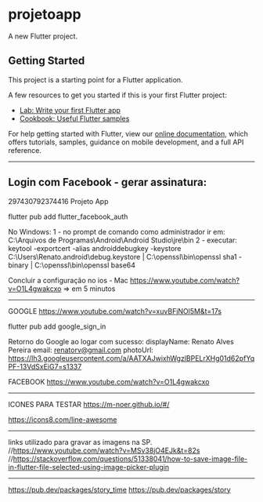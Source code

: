 # projetoapp

A new Flutter project.

## Getting Started

This project is a starting point for a Flutter application.

A few resources to get you started if this is your first Flutter project:

- [Lab: Write your first Flutter app](https://flutter.dev/docs/get-started/codelab)
- [Cookbook: Useful Flutter samples](https://flutter.dev/docs/cookbook)

For help getting started with Flutter, view our
[online documentation](https://flutter.dev/docs), which offers tutorials,
samples, guidance on mobile development, and a full API reference.


*************************************************************************************************************************
## Login com Facebook - gerar assinatura: 
297430792374416
Projeto App

flutter pub add flutter_facebook_auth


No Windows:
1 - no prompt de comando como administrador ir em: C:\Arquivos de Programas\Android\Android Studio\jre\bin
2 - executar: keytool -exportcert -alias androiddebugkey -keystore C:\Users\Renato\.android\debug.keystore | C:\openssl\bin\openssl sha1 -binary | C:\openssl\bin\openssl base64

Concluir a configuração no ios - Mac
https://www.youtube.com/watch?v=O1L4gwakcxo => em 5 minutos

*************************************************************************************************************************
GOOGLE
https://www.youtube.com/watch?v=xuvBFjNOl5M&t=17s

flutter pub add google_sign_in

Retorno do Google ao logar com sucesso:
displayName: Renato Alves Pereira
email: renatorv@gmail.com
photoUrl: https://lh3.googleusercontent.com/a/AATXAJwixhWgzlBPELrXHg01d62pfYqPF-13VdSxEiG7=s1337

FACEBOOK
https://www.youtube.com/watch?v=O1L4gwakcxo

*************************************************************************************************************************

ICONES PARA TESTAR
https://m-noer.github.io/#/

https://icons8.com/line-awesome

*************************************************************************************************************************
links utilizado para gravar as imagens na SP.
//https://www.youtube.com/watch?v=MSv38jO4EJk&t=82s
//https://stackoverflow.com/questions/51338041/how-to-save-image-file-in-flutter-file-selected-using-image-picker-plugin

*************************************************************************************************************************

https://pub.dev/packages/story_time
https://pub.dev/packages/story